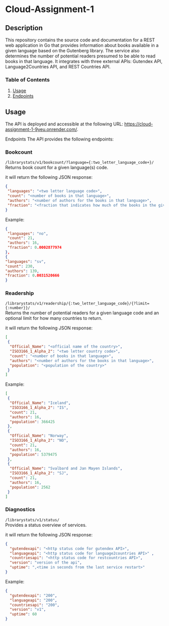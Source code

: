 # Cloud-Assignment-1

## Description
This repository contains the source code and documentation for a REST web application in Go that provides information about books available in a given language based on the Gutenberg library. The service also determines the number of potential readers presumed to be able to read books in that language. It integrates with three external APIs: Gutendex API, Language2Countries API, and REST Countries API.

### Table of Contents
1. [Usage](Usage) 
2. [Endpoints](Endpoints)


## Usage
The API is deployed and accessible at the following URL: https://cloud-assignment-1-9yeu.onrender.com/.

Endpoints
The API provides the following endpoints:

### Bookcount
`/librarystats/v1/bookcount/?language={:two_letter_language_code+}/`<br> 
Returns book count for a given language(s) code.

it will return the following JSON response:
```json
{
 "languages": "<two letter language code>",
 "count": "<number of books in that language>",
 "authors": "<number of authors for the books in that language>",
 "fraction": "<fraction that indicates how much of the books in the given language contribute to the total number of books available in Gutendex>"
}
```
Example:
```json
{
 "languages": "no",
 "count": 21,
 "authors": 16,
 "fraction": 0.0002877974
},
{
"languages": "sv",
"count": 230,
"authors": 139,
"fraction": 0.0031520666
}
```
### Readership
`/librarystats/v1/readership/{:two_letter_language_code}/{?limit={:number}}/`<br>
 Returns the number of potential readers for a given language code and an optional limit for how many countries to return.

it will return the following JSON response:
```json
[
 {
  "Official_Name": "<official name of the country>",
  "ISO3166_1_Alpha_2": "<two letter country code>",
  "count": "<number of books in that language>",
  "authors": "<number of authors for the books in that language>",
  "population": "<population of the country>"
 }
]
``` 

Example:
```json
[
 {
  "Official_Name": "Iceland",
  "ISO3166_1_Alpha_2": "IS",
  "count": 21,
  "authors": 16,
  "population": 366425
 },
 {
  "Official_Name": "Norway",
  "ISO3166_1_Alpha_2": "NO",
  "count": 21,
  "authors": 16,
  "population": 5379475
 },
 {
  "Official_Name": "Svalbard and Jan Mayen Islands",
  "ISO3166_1_Alpha_2": "SJ",
  "count": 21,
  "authors": 16,
  "population": 2562
 }
]
```
### Diagnostics
`/librarystats/v1/status/`<br>
Provides a status overview of services.

it will return the following JSON response:
```json
{
  "gutendexapi": "<http status code for gutendex API>",
  "languageapi": "<http status code for language2countries API>" , 
  "countriesapi": "<http status code for restcountries API>",
  "version": "version of the api",
  "uptime": ",<time in seconds from the last service restart>"
}
```
Example:
```json
{
  "gutendexapi": "200",
  "languageapi": "200",
  "countriesapi": "200",
  "version": "v1",
  "uptime": 60
}
```
